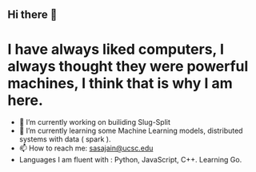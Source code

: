## Hi there 👋

# I have always liked computers, I always thought they were powerful machines, I think that is why I am here. 
- 🔭 I’m currently working on builiding Slug-Split
- 🌱 I’m currently learning some Machine Learning models, distributed systems with data ( spark ).
- 📫 How to reach me: sasajain@ucsc.edu
- Languages I am fluent with :  Python, JavaScript, C++. Learning Go.

